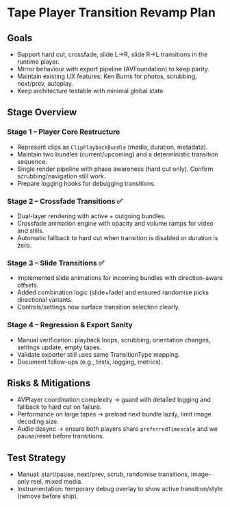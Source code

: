 # Tape Player Transition Revamp Plan

## Goals
- Support hard cut, crossfade, slide L→R, slide R→L transitions in the runtime player.
- Mirror behaviour with export pipeline (AVFoundation) to keep parity.
- Maintain existing UX features: Ken Burns for photos, scrubbing, next/prev, autoplay.
- Keep architecture testable with minimal global state.

## Stage Overview

### Stage 1 – Player Core Restructure
- Represent clips as `ClipPlaybackBundle` (media, duration, metadata).
- Maintain two bundles (current/upcoming) and a deterministic transition sequence.
- Single render pipeline with phase awareness (hard cut only). Confirm scrubbing/navigation still work.
- Prepare logging hooks for debugging transitions.

### Stage 2 – Crossfade Transitions ✅
- Dual-layer rendering with active + outgoing bundles.
- Crossfade animation engine with opacity and volume ramps for video and stills.
- Automatic fallback to hard cut when transition is disabled or duration is zero.

### Stage 3 – Slide Transitions ✅
- Implemented slide animations for incoming bundles with direction-aware offsets.
- Added combination logic (slide+fade) and ensured randomise picks directional variants.
- Controls/settings now surface transition selection clearly.

### Stage 4 – Regression & Export Sanity
- Manual verification: playback loops, scrubbing, orientation changes, settings update, empty tapes.
- Validate exporter still uses same TransitionType mapping.
- Document follow-ups (e.g., tests, logging, metrics).

## Risks & Mitigations
- AVPlayer coordination complexity → guard with detailed logging and fallback to hard cut on failure.
- Performance on large tapes → preload next bundle lazily, limit image decoding size.
- Audio desync → ensure both players share `preferredTimescale` and we pause/reset before transitions.

## Test Strategy
- Manual: start/pause, next/prev, scrub, randomise transitions, image-only reel, mixed media.
- Instrumentation: temporary debug overlay to show active transition/style (remove before ship).
